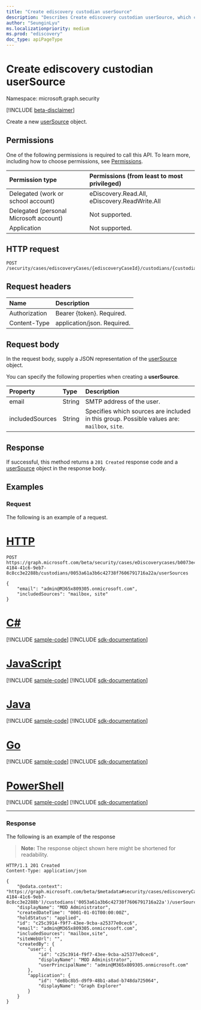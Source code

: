 ```yaml
---
title: "Create ediscovery custodian userSource"
description: "Describes Create ediscovery custodian userSource, which creates a new custodian userSource object."
author: "SeunginLyu"
ms.localizationpriority: medium
ms.prod: "ediscovery"
doc_type: apiPageType
---
```


# Create ediscovery custodian userSource
Namespace: microsoft.graph.security

[!INCLUDE [beta-disclaimer](../../includes/beta-disclaimer.md)]

Create a new [userSource](../resources/security-usersource.md) object.

## Permissions
One of the following permissions is required to call this API. To learn more, including how to choose permissions, see [Permissions](/graph/permissions-reference).

|Permission type|Permissions (from least to most privileged)|
|:---|:---|
|Delegated (work or school account)|eDiscovery.Read.All, eDiscovery.ReadWrite.All|
|Delegated (personal Microsoft account)|Not supported.|
|Application|Not supported.|

## HTTP request

<!-- {
  "blockType": "ignored"
}
-->
``` http
POST /security/cases/ediscoveryCases/{ediscoveryCaseId}/custodians/{custodianId}/userSources
```

## Request headers
|Name|Description|
|:---|:---|
|Authorization|Bearer {token}. Required.|
|Content-Type|application/json. Required.|

## Request body
In the request body, supply a JSON representation of the [userSource](../resources/security-usersource.md) object.

You can specify the following properties when creating a **userSource**.

|Property|Type|Description|
|:---|:---|:---|
|email|String|SMTP address of the user.|
|includedSources|String|Specifies which sources are included in this group. Possible values are: `mailbox`, `site`.|

## Response

If successful, this method returns a `201 Created` response code and a [userSource](../resources/security-usersource.md) object in the response body.

## Examples

### Request
The following is an example of a request.

# [HTTP](#tab/http)
<!-- {
  "blockType": "request",
  "name": "create_usersource_from_"
}
-->
``` http
POST https://graph.microsoft.com/beta/security/cases/eDiscoverycases/b0073e4e-4184-41c6-9eb7-8c8cc3e2288b/custodians/0053a61a3b6c42738f7606791716a22a/userSources

{
    "email": "admin@M365x809305.onmicrosoft.com",
    "includedSources": "mailbox, site"
}
```
# [C#](#tab/csharp)
[!INCLUDE [sample-code](../includes/snippets/csharp/create-usersource-from--csharp-snippets.md)]
[!INCLUDE [sdk-documentation](../includes/snippets/snippets-sdk-documentation-link.md)]

# [JavaScript](#tab/javascript)
[!INCLUDE [sample-code](../includes/snippets/javascript/create-usersource-from--javascript-snippets.md)]
[!INCLUDE [sdk-documentation](../includes/snippets/snippets-sdk-documentation-link.md)]

# [Java](#tab/java)
[!INCLUDE [sample-code](../includes/snippets/java/create-usersource-from--java-snippets.md)]
[!INCLUDE [sdk-documentation](../includes/snippets/snippets-sdk-documentation-link.md)]

# [Go](#tab/go)
[!INCLUDE [sample-code](../includes/snippets/go/create-usersource-from--go-snippets.md)]
[!INCLUDE [sdk-documentation](../includes/snippets/snippets-sdk-documentation-link.md)]

# [PowerShell](#tab/powershell)
[!INCLUDE [sample-code](../includes/snippets/powershell/create-usersource-from--powershell-snippets.md)]
[!INCLUDE [sdk-documentation](../includes/snippets/snippets-sdk-documentation-link.md)]

---



### Response
The following is an example of the response
>**Note:** The response object shown here might be shortened for readability.
<!-- {
  "blockType": "response",
  "truncated": true,
  "@odata.type": "microsoft.graph.security.userSource"
}
-->
``` http
HTTP/1.1 201 Created
Content-Type: application/json

{
    "@odata.context": "https://graph.microsoft.com/beta/$metadata#security/cases/ediscoveryCases('b0073e4e-4184-41c6-9eb7-8c8cc3e2288b')/custodians('0053a61a3b6c42738f7606791716a22a')/userSources/$entity",
    "displayName": "MOD Administrator",
    "createdDateTime": "0001-01-01T00:00:00Z",
    "holdStatus": "applied",
    "id": "c25c3914-f9f7-43ee-9cba-a25377e0cec6",
    "email": "admin@M365x809305.onmicrosoft.com",
    "includedSources": "mailbox,site",
    "siteWebUrl": "",
    "createdBy": {
        "user": {
            "id": "c25c3914-f9f7-43ee-9cba-a25377e0cec6",
            "displayName": "MOD Administrator",
            "userPrincipalName": "admin@M365x809305.onmicrosoft.com"
        },
        "application": {
            "id": "de8bc8b5-d9f9-48b1-a8ad-b748da725064",
            "displayName": "Graph Explorer"
        }
    }
}
```

